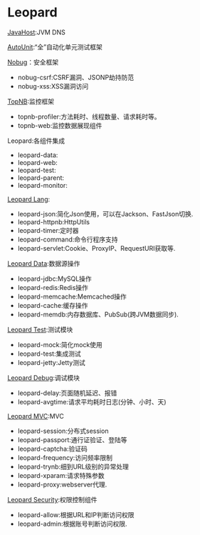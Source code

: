 # Leopard
	
[JavaHost](http://github.com/tanhaichao/javahost):JVM DNS

[AutoUnit](http://github.com/tanhaichao/autounit):“全”自动化单元测试框架

[Nobug](http://github.com/tanhaichao/nobug)：安全框架

* nobug-csrf:CSRF漏洞、JSONP劫持防范
* nobug-xss:XSS漏洞访问

[TopNB](http://github.com/tanhaichao/topnb):监控框架

* topnb-profiler:方法耗时、线程数量、请求耗时等。
* topnb-web:监控数据展现组件

Leopard:各组件集成

* leopard-data:
* leopard-web:
* leopard-test:
* leopard-parent:
* leopard-monitor:


[Leopard Lang](http://github.com/tanhaichao/leopard-lang):

* leopard-json:简化Json使用，可以在Jackson、FastJson切换.
* leopard-httpnb:HttpUtils
* leopard-timer:定时器
* leopard-command:命令行程序支持
* leopard-servlet:Cookie、ProxyIP、RequestURI获取等.

[Leopard Data](http://github.com/tanhaichao/leopard-data):数据源操作

* leopard-jdbc:MySQL操作
* leopard-redis:Redis操作
* leopard-memcache:Memcached操作
* leopard-cache:缓存操作
* leopard-memdb:内存数据库、PubSub(跨JVM数据同步).
	
[Leopard Test](http://github.com/tanhaichao/leopard-test):测试模块

* leopard-mock:简化mock使用
* leopard-test:集成测试
* leopard-jetty:Jetty测试
	
[Leopard Debug](http://github.com/tanhaichao/leopard-debug):调试模块

* leopard-delay:页面随机延迟、报错
* leopard-avgtime:请求平均耗时日志(分钟、小时、天)
	
[Leopard MVC](http://github.com/tanhaichao/leopard-mvc):MVC

* leopard-session:分布式session
* leopard-passport:通行证验证、登陆等
* leopard-captcha:验证码
* leopard-frequency:访问频率限制 
* leopard-trynb:细到URL级别的异常处理
* leopard-xparam:请求特殊参数
* leopard-proxy:webserver代理.
	
[Leopard Security](http://github.com/tanhaichao/leopard-security):权限控制组件

* leopard-allow:根据URL和IP判断访问权限
* leopard-admin:根据账号判断访问权限.
	

